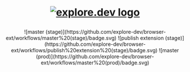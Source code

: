 <h1 align="center">
    
[![explore.dev logo](https://avatars0.githubusercontent.com/u/53522974?s=200&v=4)](https://explore.dev/)
</h1>

<p align="center">
![master (stage)](https://github.com/explore-dev/browser-ext/workflows/master%20(stage)/badge.svg)
![publish extension (stage)](https://github.com/explore-dev/browser-ext/workflows/publish%20extension%20(stage)/badge.svg)
![master (prod)](https://github.com/explore-dev/browser-ext/workflows/master%20(prod)/badge.svg)
</p>
